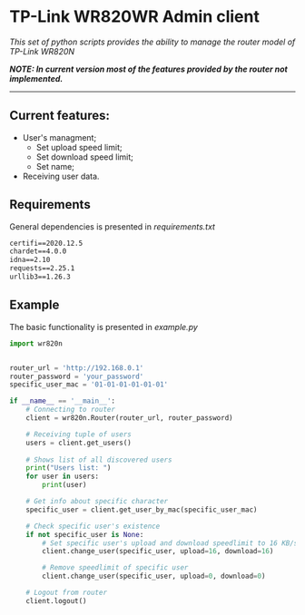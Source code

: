 # TP-Link WR820WR Admin client
*This set of python scripts provides the ability to manage the router model of TP-Link WR820N*

***NOTE: In current version most of the features provided by the router not implemented.***

***
## Current features: 
- User's managment;
    - Set upload speed limit;
    - Set download speed limit;
    - Set name;
- Receiving user data.

## Requirements 
General dependencies is presented in *requirements.txt*
```txt
certifi==2020.12.5
chardet==4.0.0
idna==2.10
requests==2.25.1
urllib3==1.26.3
```
## Example
The basic functionality is presented in *example.py*
```py
import wr820n


router_url = 'http://192.168.0.1'
router_password = 'your_password'
specific_user_mac = '01-01-01-01-01-01'

if __name__ == '__main__':
    # Connecting to router
    client = wr820n.Router(router_url, router_password)

    # Receiving tuple of users
    users = client.get_users()
    
    # Shows list of all discovered users
    print("Users list: ")
    for user in users:
        print(user)

    # Get info about specific character
    specific_user = client.get_user_by_mac(specific_user_mac)

    # Check specific user's existence 
    if not specific_user is None:
        # Set specific user's upload and download speedlimit to 16 KB/s
        client.change_user(specific_user, upload=16, download=16)

        # Remove speedlimit of specific user
        client.change_user(specific_user, upload=0, download=0)

    # Logout from router
    client.logout()
```

